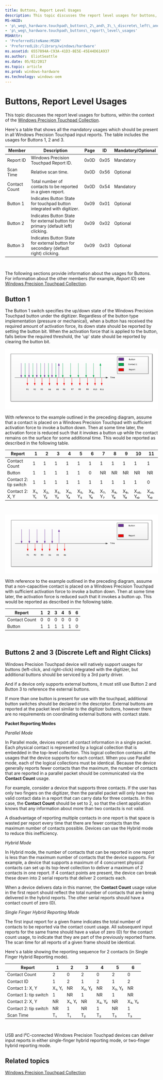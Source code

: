 ```yaml
---
title: Buttons, Report Level Usages
description: This topic discusses the report level usages for buttons, within the context of the Windows Precision Touchpad Collection.
MS-HAID:
- 'p\_weg\_hardware.touchpad\_buttons\_2\_and\_3\_\_discrete\_left\_and\_right\_clicks\_'
- 'p\_weg\_hardware.touchpad\_buttons\_report\_level\_usages'
MSHAttr:
- 'PreferredSiteName:MSDN'
- 'PreferredLib:/library/windows/hardware'
ms.assetid: 6557894A-C93A-41D3-8E5E-45E44D61A937
ms.author:  EliotSeattle
ms.date: 05/02/2017
ms.topic: article
ms.prod: windows-hardware
ms.technology: windows-oem
---
```


# Buttons, Report Level Usages


This topic discusses the report level usages for buttons, within the context of the [Windows Precision Touchpad Collection](touchpad-windows-precision-touchpad-collection.md).

Here's a table that shows all the mandatory usages which should be present in all Windows Precision Touchpad input reports. The table includes the usages for Buttons 1, 2 and 3.

| Member        | Description                                                                        | Page | ID   | Mandatory/Optional |
|---------------|------------------------------------------------------------------------------------|------|------|--------------------|
| Report ID     | Windows Precision Touchpad Report ID.                                              | 0x0D | 0x05 | Mandatory          |
| Scan Time     | Relative scan time.                                                                | 0x0D | 0x56 | Optional           |
| Contact Count | Total number of contacts to be reported in a given report.                         | 0x0D | 0x54 | Mandatory          |
| Button 1      | Indicates Button State for touchpad button integrated with digitizer.              | 0x09 | 0x01 | Optional           |
| Button 2      | Indicates Button State for external button for primary (default left) clicking.    | 0x09 | 0x02 | Optional           |
| Button 3      | Indicates Button State for external button for secondary (default right) clicking. | 0x09 | 0x03 | Optional           |

 

The following sections provide information about the usages for Buttons. For information about the other members (for example, *Report ID*) see [Windows Precision Touchpad Collection](touchpad-windows-precision-touchpad-collection.md).

## Button 1


The Button 1 switch specifies the up/down state of the Windows Precision Touchpad button under the digitizer. Regardless of the button type implementation (pressure or mechanical), when a button has received the required amount of activation force, its down state should be reported by setting the button bit. When the activation force that is applied to the button, falls below the required threshold, the 'up' state should be reported by clearing the button bit.

![diagram showing a contact placed on a windows precision touchpad, with sufficient force to invoke a button-down. the contact's down force is later reduced enough to invoke a button-up, while the contact is still on the digitizer surface.](../images/precision-img-condownup.png)

With reference to the example outlined in the preceding diagram, assume that a contact is placed on a Windows Precision Touchpad with sufficient activation force to invoke a button down. Then at some time later, the activation force is reduced such that it invokes a button up while the contact remains on the surface for some additional time. This would be reported as described in the following table.

| Report                | 1      | 2      | 3      | 4      | 5      | 6      | 7      | 8      | 9      | 10       | 11       |
|-----------------------|--------|--------|--------|--------|--------|--------|--------|--------|--------|----------|----------|
| Contact Count         | 1      | 1      | 1      | 1      | 1      | 1      | 1      | 1      | 1      | 1        | 1        |
| Button                | 1      | 1      | 1      | 1      | 1      | 0      | NR     | NR     | NR     | NR       | NR       |
| Contact 2: tip switch | 1      | 1      | 1      | 1      | 1      | 1      | 1      | 1      | 1      | 1        | 0        |
| Contact 2: X, Y       | X₁, Y₁ | X₂, Y₂ | X₃, Y₃ | X₄, Y₄ | X₅, Y₅ | X₆, Y₆ | X₇, Y₇ | X₈, Y₈ | X₉, Y₉ | X₁₀, Y₁₀ | X₁₀, Y₁₀ |

 

![diagram showing a non-capacitive contact that is placed on a windows precision touchpad with sufficient activation force to invoke a button down. the activation force is later reduced, such that it invokes a button up.](../images/precision-img-btndownup.png)

With reference to the example outlined in the preceding diagram, assume that a non-capacitive contact is placed on a Windows Precision Touchpad with sufficient activation force to invoke a button down. Then at some time later, the activation force is reduced such that it invokes a button up. This would be reported as described in the following table.

| Report        | 1   | 2   | 3   | 4   | 5   | 6   |
|---------------|-----|-----|-----|-----|-----|-----|
| Contact Count | 0   | 0   | 0   | 0   | 0   | 0   |
| Button        | 1   | 1   | 1   | 1   | 1   | 0   |

 

## Buttons 2 and 3 (Discrete Left and Right Clicks)


Windows Precision Touchpad device will natively support usages for buttons (left-click, and right-click) integrated with the digitizer, but additional buttons should be serviced by a 3rd party driver.

And if a device only supports external buttons, it must still use Button 2 and Button 3 to reference the external buttons.

If more than one button is present for use with the touchpad, additional button switches should be declared in the descriptor. External buttons are reported at the packet level similar to the digitizer buttons, however there are no requirements on coordinating external buttons with contact state.

**Packet Reporting Modes**

*Parallel Mode*

In Parallel mode, devices report all contact information in a single packet. Each physical contact is represented by a logical collection that is embedded in the top-level collection. This logical collection contains all the usages that the device supports for each contact. When you use Parallel mode, each of the logical collections must be identical. Because the device generally reports fewer contacts than the maximum, the number of contacts that are reported in a parallel packet should be communicated via the **Contact Count** usage.

For example, consider a device that supports three contacts. If the user has only two fingers on the digitizer, then the parallel packet will only have two valid contact data in a report that can carry data for three contacts. In this case, the **Contact Count** should be set to 2, so that the client application knows that any information about more than two contacts is not valid.

A disadvantage of reporting multiple contacts in one report is that space is wasted per report every time that there are fewer contacts than the maximum number of contacts possible. Devices can use the Hybrid mode to reduce this inefficiency.

*Hybrid Mode*

In Hybrid mode, the number of contacts that can be reported in one report is less than the maximum number of contacts that the device supports. For example, a device that supports a maximum of 4 concurrent physical contacts can set up its top-level collection to deliver a maximum of 2 contacts in one report. If 4 contact points are present, the device can break these down into 2 serial reports that deliver 2 contacts each.

When a device delivers data in this manner, the **Contact Count** usage value in the first report should reflect the total number of contacts that are being delivered in the hybrid reports. The other serial reports should have a contact count of zero (0).

*Single Finger Hybrid Reporting Mode*

The first input report for a given frame indicates the total number of contacts to be reported via the contact count usage. All subsequent input reports for the same frame should have a value of zero (0) for the contact count usage, to indicate that they are part of the previously reported frame. The scan time for all reports of a given frame should be identical.

Here's a table showing the reporting sequence for 2 contacts (in Single Finger Hybrid Reporting mode).

| Report                | 1      | 2      | 3      | 4      | 5      | 6      |
|-----------------------|--------|--------|--------|--------|--------|--------|
| Contact Count         | 2      | 0      | 2      | 0      | 2      | 0      |
| Contact ID            | 1      | 2      | 1      | 2      | 1      | 2      |
| Contact 1: X, Y       | X₁, Y₁ | NR     | X₂, Y₂ | NR     | X₃, Y₃ | NR     |
| Contact 1: tip switch | 1      | NR     | 1      | NR     | 1      | NR     |
| Contact 2: X, Y       | NR     | X₁, Y₁ | NR     | X₂, Y₂ | NR     | X₃, Y₃ |
| Contact 2: tip switch | NR     | 1      | NR     | 1      | NR     | 1      |
| Scan Time             | T₁     | T₁     | T₂     | T₂     | T₃     | T₃     |

 

USB and I²C-connected Windows Precision Touchpad devices can deliver input reports in either single-finger hybrid reporting mode, or two-finger hybrid reporting mode.

## Related topics


[Windows Precision Touchpad Collection](touchpad-windows-precision-touchpad-collection.md)

 

 







